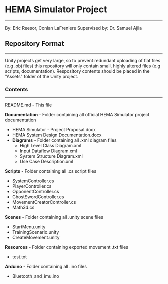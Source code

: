 # HEMA Simulator Project
---

By: Eric Reesor, Conlan LaFreniere
Supervised by: Dr. Samuel Ajila

## Repository Format
---

Unity projects get very large, so to prevent redundant uploading of flat files (e.g .obj files)  this repository will only contain small, highly altered files (e.g scripts, documentation). Respository contents should be placed in the "Assets" folder of the Unity project.  

### Contents
---
README.md - This file

__Documentation__ - Folder containing all official HEMA Simulator project documentation
* HEMA Simulator - Project Proposal.docx
* HEMA System Design Documentation.docx
* __Diagrams__ - Folder containing all .xml diagram files
  * High Level Class Diagram.xml
  * Input Dataflow Diagram.xml
  * System Structure Diagram.xml
  * Use Case Description.xml

__Scripts__ - Folder containing all .cs script files
* SystemController.cs
* PlayerController.cs
* OpponentController.cs
* GhostSwordController.cs
* MovementCreatorController.cs
* Math3d.cs

__Scenes__ - Folder containing all .unity scene files
* StartMenu.unity
* TrainingScenario.unity
* CreateMovement.unity

__Resources__ - Folder containing exported movement .txt files
* test.txt

__Arduino__ - Folder containing all .ino files
* Bluetooth_and_imu.ino